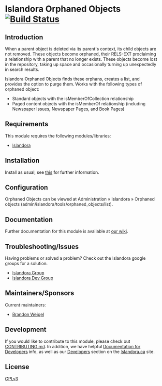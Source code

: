 # Islandora Orphaned Objects [![Build Status](https://travis-ci.org/bondjimbond/islandora_orphaned_objects.png?branch=7.x)](https://travis-ci.org/bondjimbond/islandora_orphaned_objects)

## Introduction

When a parent object is deleted via its parent's context, its child objects are not removed. These objects become orphaned, their RELS-EXT proclaiming a relationship with a parent that no longer exists. These objects become lost in the repository, taking up space and occasionally turning up unexpectedly in search results.

Islandora Orphaned Objects finds these orphans, creates a list, and provides the option to purge them. Works with the following types of orphaned object:

* Standard objects with the isMemberOfCollection relationship
* Paged content objects with the isMemberOf relationship (including Newspaper Issues, Newspaper Pages, and Book Pages)

## Requirements

This module requires the following modules/libraries:

* [Islandora](https://github.com/islandora/islandora)

## Installation

Install as usual, see [this](https://drupal.org/documentation/install/modules-themes/modules-7) for further information.

## Configuration

Orphaned Objects can be viewed at Administration » Islandora » Orphaned objects (admin/islandora/tools/orphaned_objects/list).

## Documentation

Further documentation for this module is available at [our wiki](https://wiki.duraspace.org/display/ISLANDORA/Simple+Workflow).

## Troubleshooting/Issues

Having problems or solved a problem? Check out the Islandora google groups for a solution.

* [Islandora Group](https://groups.google.com/forum/?hl=en&fromgroups#!forum/islandora)
* [Islandora Dev Group](https://groups.google.com/forum/?hl=en&fromgroups#!forum/islandora-dev)

## Maintainers/Sponsors

Current maintainers:

* [Brandon Weigel](https://github.com/bondjimbond)

## Development

If you would like to contribute to this module, please check out [CONTRIBUTING.md](CONTRIBUTING.md). In addition, we have helpful [Documentation for Developers](https://github.com/Islandora/islandora/wiki#wiki-documentation-for-developers) info, as well as our [Developers](http://islandora.ca/developers) section on the [Islandora.ca](http://islandora.ca) site.

## License

[GPLv3](http://www.gnu.org/licenses/gpl-3.0.txt)
